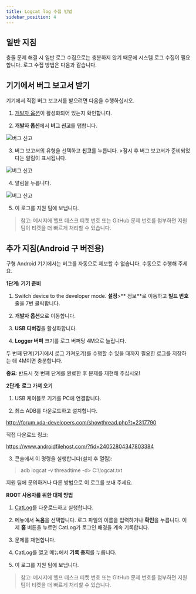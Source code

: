 ```yaml
---
title: Logcat log 수집 방법
sidebar_position: 4
---
```


## 일반 지침

충돌 문제 해결 시 일반 로그 수집으로는 충분하지 않기 때문에 시스템 로그 수집이 필요합니다. 로그 수집 방법은 다음과 같습니다.

## 기기에서 버그 보고서 받기
기기에서 직접 버그 보고서를 받으려면 다음을 수행하십시오.

1. [개발자 옵션](https://developer.android.com/studio/run/device.html#developer-device-options)이 활성화되어 있는지 확인합니다.

2. **개발자 옵션**에서 **버그 신고**를 탭합니다.

![버그 신고](https://cdn.adguard.com/public/Adguard/kb/newscreenshots/En/Android3.1/bugreporten.png)

3. 버그 보고서의 유형을 선택하고 **신고**를 누릅니다. >잠시 후 버그 보고서가 준비되었다는 알림이 표시됩니다.

![버그 신고](https://cdn.adguard.com/public/Adguard/kb/newscreenshots/En/Android3.1/bugreporteen.png)

4. 알림을 누릅니다.

![버그 신고](https://cdn.adguard.com/public/Adguard/kb/newscreenshots/En/Android3.1/bugreport3en.png)

5. 이 로그를 지원 팀에 보냅니다.
> 참고: 메시지에 헬프 데스크 티켓 번호 또는 GitHub 문제 번호를 첨부하면 지원팀이 티켓을 더 빠르게 처리할 수 있습니다.

## 추가 지침(Android 구 버전용)

구형 Android 기기에서는 버그를 자동으로 제보할 수 없습니다. 수동으로 수행해 주세요.

**1단계: 기기 준비**

1. Switch device to the developer mode. **설정**>** 정보**로 이동하고 **빌드 번호** 줄을 7번 클릭합니다.

2. **개발자 옵션**으로 이동합니다.

3. **USB 디버깅**을 활성화합니다.

4. **Logger 버퍼** 크기를 로그 버퍼당 4M으로 늘립니다.

두 번째 단계(기기에서 로그 가져오기)를 수행할 수 있을 때까지 필요한 로그를 저장하는 데 4M이면 충분합니다.

**중요**: 반드시 첫 번째 단계를 완료한 후 문제를 재현해 주십시오!


**2단계: 로그 가져 오기**

1. USB 케이블로 기기를 PC에 연결합니다.

2. 최소 ADB를 다운로드하고 설치합니다.

<http://forum.xda-developers.com/showthread.php?t=2317790>

직접 다운로드 링크:

<https://www.androidfilehost.com/?fid=24052804347803384>

3. 콘솔에서 이 명령을 실행합니다(설치 후 열림):
> adb logcat -v threadtime -d> C:\logcat.txt

지원 팀에 문의하거나 다른 방법으로 이 로그를 보내 주세요.

**ROOT 사용자를 위한 대체 방법**

1. [CatLog](https://play.google.com/store/apps/details?id=com.nolanlawson.logcat&noprocess)를 다운로드하고 실행합니다.

2. 메뉴에서 **녹음**을 선택합니다. 로그 파일의 이름을 입력하거나 **확인**을 누릅니다. 이제 **홈** 버튼을 누르면 CatLog가 로그인 배경을 계속 기록합니다.

3. 문제를 재현합니다.

4. CatLog를 열고 메뉴에서 **기록 중지**를 누릅니다.

5. 이 로그를 지원 팀에 보냅니다.
> 참고: 메시지에 헬프 데스크 티켓 번호 또는 GitHub 문제 번호를 첨부하면 지원팀이 티켓을 더 빠르게 처리할 수 있습니다.